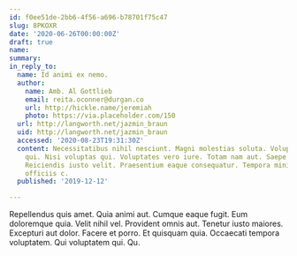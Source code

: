 ```yaml
---
id: f0ee51de-2bb6-4f56-a696-b78701f75c47
slug: 8PKOXR
date: '2020-06-26T00:00:00Z'
draft: true
name: 
summary: 
in_reply_to:
  name: Id animi ex nemo.
  author:
    name: Amb. Al Gottlieb
    email: reita.oconner@durgan.co
    url: http://hickle.name/jeremiah
    photo: https://via.placeholder.com/150
  url: http://langworth.net/jazmin_braun
  uid: http://langworth.net/jazmin_braun
  accessed: '2020-08-23T19:31:30Z'
  content: Necessitatibus nihil nesciunt. Magni molestias soluta. Voluptas repellat
    qui. Nisi voluptas qui. Voluptates vero iure. Totam nam aut. Saepe dolores aliquid.
    Reiciendis iusto velit. Praesentium eaque consequatur. Tempora minima fugit. Quia
    officiis c.
  published: '2019-12-12'

---
```


Repellendus quis amet. Quia animi aut. Cumque eaque fugit. Eum doloremque quia. Velit nihil vel. Provident omnis aut. Tenetur iusto maiores. Excepturi aut dolor. Facere et porro. Et quisquam quia. Occaecati tempora voluptatem. Qui voluptatem qui. Qu.
